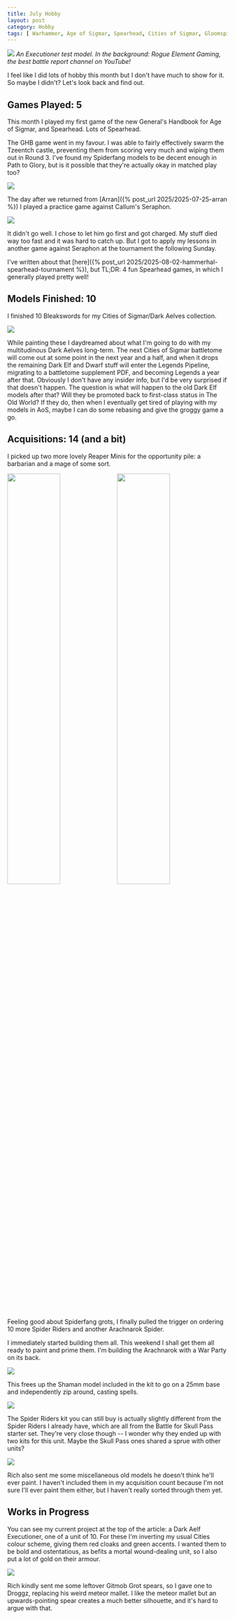 ```yaml
---
title: July Hobby
layout: post
category: Hobby
tags: [ Warhammer, Age of Sigmar, Spearhead, Cities of Sigmar, Gloomspite Gitz ]
---
```


![](/images/2025/07/hobby/executioner.jpg)
*An Executioner test model. In the background: Rogue Element Gaming, the best battle report channel on YouTube!*

I feel like I did lots of hobby this month but I don't have much to show for it. So maybe I didn't? Let's look back and find out.

<!--more-->

## Games Played: 5

This month I played my first game of the new General's Handbook for Age of Sigmar, and Spearhead. Lots of Spearhead.

The GHB game went in my favour. I was able to fairly effectively swarm the Tzeentch castle, preventing them from scoring very much and wiping them out in Round 3. I've found my Spiderfang models to be decent enough in Path to Glory, but is it possible that they're actually okay in matched play too?

![](/images/2025/07/hobby/gitz-v-tzeentch.jpg)

The day after we returned from [Arran]({% post_url 2025/2025-07-25-arran %}) I played a practice game against Callum's Seraphon.

![](/images/2025/07/hobby/spearhead.jpg)

It didn't go well. I chose to let him go first and got charged. My stuff died way too fast and it was hard to catch up. But I got to apply my lessons in another game against Seraphon at the tournament the following Sunday.

I've written about that [here]({% post_url 2025/2025-08-02-hammerhal-spearhead-tournament %}), but TL;DR: 4 fun Spearhead games, in which I generally played pretty well!

## Models Finished: 10

I finished 10 Bleakswords for my Cities of Sigmar/Dark Aelves collection. 

![](/images/2025/07/hobby/bleakswords.jpg)

While painting these I daydreamed about what I'm going to do with my multitudinous Dark Aelves long-term. The next Cities of Sigmar battletome will come out at some point in the next year and a half, and when it drops the remaining Dark Elf and Dwarf stuff will enter the Legends Pipeline, migrating to a battletome supplement PDF, and becoming Legends a year after that. Obviously I don't have any insider info, but I'd be very surprised if that doesn't happen. The question is what will happen to the old Dark Elf models after that? Will they be promoted back to first-class status in The Old World? If they do, then when I eventually get tired of playing with my models in AoS, maybe I can do some rebasing and give the groggy game a go.

## Acquisitions: 14 (and a bit)

I picked up two more lovely Reaper Minis for the opportunity pile: a barbarian and a mage of some sort.

<img src="/images/2025/07/hobby/reaper-barbarian.jpg" width="49%" style="display:inline;"/>
<img src="/images/2025/07/hobby/reaper-hellborn.jpg" width="49%" style="display:inline;"/>

Feeling good about Spiderfang grots, I finally pulled the trigger on ordering 10 more Spider Riders and another Arachnarok Spider.

I immediately started building them all. This weekend I shall get them all ready to paint and prime them. I'm building the Arachnarok with a War Party on its back.

![](/images/2025/07/hobby/arachnarok.jpg)

This frees up the Shaman model included in the kit to go on a 25mm base and independently zip around, casting spells.

![](/images/2025/07/hobby/shaman.jpg)

The Spider Riders kit you can still buy is actually slightly different from the Spider Riders I already have, which are all from the Battle for Skull Pass starter set. They're very close though -- I wonder why they ended up with two kits for this unit. Maybe the Skull Pass ones shared a sprue with other units?

![](/images/2025/07/hobby/spider-rider.jpg)

Rich also sent me some miscellaneous old models he doesn't think he'll ever paint. I haven't included them in my acquisition count because I'm not sure I'll ever paint them either, but I haven't really sorted through them yet.

## Works in Progress

You can see my current project at the top of the article: a Dark Aelf Executioner, one of a unit of 10. For these I'm inverting my usual Cities colour scheme, giving them red cloaks and green accents. I wanted them to be bold and ostentatious, as befits a mortal wound-dealing unit, so I also put a lot of gold on their armour.

![](/images/2025/07/hobby/droggz.jpg)

Rich kindly sent me some leftover Gitmob Grot spears, so I gave one to Droggz, replacing his weird meteor mallet. I like the meteor mallet but an upwards-pointing spear creates a much better silhouette, and it's hard to argue with that.
